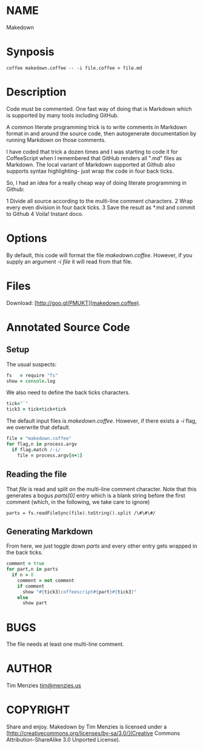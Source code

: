 

NAME
====

Makedown

Synposis
========

    coffee makedown.coffee -- -i file.coffee > file.md

Description
===========

Code must be commented. One fast way of doing that is Markdown
which is supported by many tools including GitHub.

A common literate programming trick is to write comments in Markdown
format in and around the source code, then autogenerate documentation
by running Markdown on those comments.

I have coded that trick a dozen times and I was starting to code it
for CoffeeScript when I remembered that GitHub renders all ".md" files
as Markdown. The local variant of Markdown supported at Github also
supports syntax highlighting- just wrap the code in four back ticks.

So, I had an idea for a really cheap way of doing literate programming
in Github:

1 Divide all source according to the multi-line comment characters.
2 Wrap every even division in four back ticks.
3 Save the result as *.md and commit to Github
4 Voila! Instant doco.

Options
=======

By default, this code will format the file _makedown.coffee_. However,
if you supply an argument _-i file_ it will read from that file.

Files
=====

Download:  [http://goo.gl/PMUKT](makedown.coffee).

Annotated Source Code
=====================

Setup
-----

The usual suspects:

```coffeescript
fs   = require "fs"
show = console.log
```

We also need to define the back ticks characters.

```coffeescript
tick="`"
tick3 = tick+tick+tick
```

The default input files is _makedown.coffee_. However, if there
exists a _-i_ flag, we overwrite that default.

```coffeescript
file = "makedown.coffee"
for flag,n in process.argv
  if flag.match /-i/
    file = process.argv[n+1]
```

Reading the file
----------------

That _file_ is read and split on the multi-line comment character.
Note that this generates a bogus _parts[0]_ entry which is a blank
string before the first comment (which, in the following, we take care
to ignore)

```coffeescript#
parts = fs.readFileSync(file).toString().split /\#\#\#/
```

Generating Markdown
-------------------

From here, we just toggle down _parts_ and every other entry
gets wrapped in the back ticks.

```coffeescript
comment = true
for part,n in parts
  if n > 0
    comment = not comment
    if comment
      show "#{tick3}coffeescript#{part}#{tick3}"
    else
      show part
```

BUGS
====
The file needs at least one multi-line comment.

AUTHOR
======

Tim Menzies tim@menzies.us

COPYRIGHT
=========

Share and enjoy.
Makedown by Tim Menzies is licensed under a [http://creativecommons.org/licenses/by-sa/3.0/](Creative Commons Attribution-ShareAlike 3.0 Unported License).
